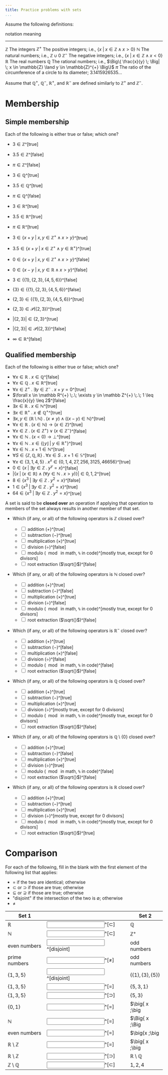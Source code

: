 ```yaml
---
title: Practice problems with sets
...
```


Assume the following definitions:

notation            meaning
---------------     -------------------
$\mathbb{Z}$        The integers
$\mathbb{Z}^{+}$    The positive integers; i.e., $\big\{ x \; \big| \; x \in \mathbb{Z} \land x > 0 \big\}$
$\mathbb{N}$        The natural numbers; i.e., $\mathbb{Z} \cup {0}$
$\mathbb{Z}^{-}$    The negative integers; i.e., $\big\{ x \; \big| \; x \in \mathbb{Z} \land x < 0 \big\}$
$\mathbb{R}$        The real numbers
$\mathbb{Q}$        The rational numbers; i.e., $\Big\{ \frac{x}{y} \; \Big| \; x \in \mathbb{Z} \land y \in \mathbb{Z}^{+} \Big\}$
$\pi$               The ratio of the circumference of a circle to its diameter; 3.1415926535...

Assume that $\mathbb Q^{+}$, $\mathbb Q^{-}$, $\mathbb R^{+}$, and $\mathbb R^{-}$ are defined similarly to $\mathbb Z^{+}$ and $\mathbb Z^{-}$.


# Membership

## Simple membership

Each of the following is either true or false; which one?

- $3 \in \mathbb Z$^[true]
- $3.5 \in \mathbb Z$^[false]
- $\pi \in \mathbb Z$^[false]
- $3 \in \mathbb Q$^[true]
- $3.5 \in \mathbb Q$^[true]
- $\pi \in \mathbb Q$^[false]
- $3 \in \mathbb R$^[true]
- $3.5 \in \mathbb R$^[true]
- $\pi \in \mathbb R$^[true]

- $3 \in \big\{x + y \;\big|\; x,y \in \mathbb{Z}^{+} \land x > y \big\}$^[true]
- $3.5 \in \big\{x + y \;\big|\; x \in \mathbb{Z}^{+} \land y \in \mathbb{R}^{+} \big\}$^[true]
- $0 \in \big\{x + y \;\big|\; x,y \in \mathbb{Z}^{+} \land x > y \big\}$^[false]
- $0 \in \big\{x - y \;\big|\; x,y \in \mathbb{R} \land x > y \big\}$^[false]

- $3 \in \{\{1\}, \{2, 3\}, \{4, 5, 6\}\}$^[false]
- $\{3\} \in \{\{1\}, \{2, 3\}, \{4, 5, 6\}\}$^[false]
- $\{2, 3\} \in \{\{1\}, \{2, 3\}, \{4, 5, 6\}\}$^[true]

- $\{2, 3\} \in \mathcal{P}\big(\{2, 3\}\big)$^[true]
- $|\{2, 3\}| \in \{2, 3\}$^[true]
- $|\{2, 3\}| \in \mathcal{P}\big(\{2, 3\}\big)$^[false]
- $\infty \in \mathbb R$^[false]

## Qualified membership

Each of the following is either true or false; which one?

- $\forall x \in \mathbb R \;.\; x \in \mathbb Q$^[false]
- $\forall x \in \mathbb Q \;.\; x \in \mathbb R$^[true]
- $\forall x \in \mathbb Z^{+} \;.\; \exists y \in \mathbb Z^{-} \;.\; x + y = 0$^[true]
- $\forall x \in \mathbb R^{+} \;.\; \exists y \in \mathbb Z^{+} \;.\; 1 \leq \frac{x}{y} \leq 2$^[false]
- $\exists x \in \mathbb R \;.\; x \in \mathbb N$^[true]
- $\exists x \in \mathbb R^{+} \;.\; x \notin \mathbb Q^{+}$^[true]
- $\exists x,y \in (\mathbb R \setminus \mathbb N) \;.\; (x \neq y) \land \big((x - y) \in \mathbb N\big)$^[true]
- $\forall x \in \mathbb R \;.\; (x \in \mathbb N) \rightarrow (x \in \mathbb Z)$^[true]
- $\forall x \in \mathbb Z \;.\; (x \in \mathbb Z^{+}) \lor (x \in \mathbb Z^{-})$^[false]
- $\forall x \in \mathbb N \;.\; (x < 0) \rightarrow \bot$^[true]
- $\forall x \in \mathbb N \;.\; x \in \big\{ \lfloor y \rfloor \;\big|\; y \in \mathbb R^{+} \big\}$^[true]
- $\forall x \in \mathbb N \;.\; x + 1 \in \mathbb N$^[true]
- $\forall S \in \{\mathbb Z, \mathbb Q, \mathbb R\}\;.\; \forall x \in S \;.\; x + 1 \in \mathbb S$^[true]
- $\forall x \in \{3, 1, 4, 5\} \;.\; x^{x} \in \{0, 1, 4, 27, 256, 3125, 46656\}$^[true]
- $0 \in \big\{x \;\big|\; \exists y \in \mathbb Z \;.\; y^{y} = x \big\}$^[false]
- $\Big|\big\{ x \;\big|\; (x \in \mathbb R) \land (\forall y \in \mathbb N \;.\; x > y) \big\}\Big| \in {0,1,2}$^[true]
- $8 \in \big\{x^3 \;\big|\; \exists y \in \mathbb Z \;.\; y^2 = x \big\}$^[false]
- $1 \in \big\{x^3 \;\big|\; \exists y \in \mathbb Z \;.\; y^2 = x \big\}$^[true]
- $64 \in \big\{x^3 \;\big|\; \exists y \in \mathbb Z \;.\; y^2 = x \big\}$^[true]


A set is said to be **closed over** an operation if applying that operation to members of the set always results in another member of that set.

- Which (if any, or all) of the following operators is $\mathbb Z$ closed over?
    - <lable><input type="checkbox"></input> addition ($+$)</label>^[true]
    - <lable><input type="checkbox"></input> subtraction ($-$)</label>^[true]
    - <lable><input type="checkbox"></input> multiplication ($\times$)</label>^[true]
    - <lable><input type="checkbox"></input> division ($\div$)</label>^[false]
    - <lable><input type="checkbox"></input> modulo ($\mod{}$ in math, `%` in code)</label>^[mostly true, except for 0 divisors]
    - <lable><input type="checkbox"></input> root extraction ($\sqrt{}$)</label>^[false]

- Which (if any, or all) of the following operators is $\mathbb N$ closed over?
    - <lable><input type="checkbox"></input> addition ($+$)</label>^[true]
    - <lable><input type="checkbox"></input> subtraction ($-$)</label>^[false]
    - <lable><input type="checkbox"></input> multiplication ($\times$)</label>^[true]
    - <lable><input type="checkbox"></input> division ($\div$)</label>^[false]
    - <lable><input type="checkbox"></input> modulo ($\mod{}$ in math, `%` in code)</label>^[mostly true, except for 0 divisors]
    - <lable><input type="checkbox"></input> root extraction ($\sqrt{}$)</label>^[false]

- Which (if any, or all) of the following operators is $\mathbb R^{-}$ closed over?
    - <lable><input type="checkbox"></input> addition ($+$)</label>^[true]
    - <lable><input type="checkbox"></input> subtraction ($-$)</label>^[false]
    - <lable><input type="checkbox"></input> multiplication ($\times$)</label>^[false]
    - <lable><input type="checkbox"></input> division ($\div$)</label>^[false]
    - <lable><input type="checkbox"></input> modulo ($\mod{}$ in math, `%` in code)</label>^[false]
    - <lable><input type="checkbox"></input> root extraction ($\sqrt{}$)</label>^[false]

- Which (if any, or all) of the following operators is $\mathbb Q$ closed over?
    - <lable><input type="checkbox"></input> addition ($+$)</label>^[true]
    - <lable><input type="checkbox"></input> subtraction ($-$)</label>^[true]
    - <lable><input type="checkbox"></input> multiplication ($\times$)</label>^[true]
    - <lable><input type="checkbox"></input> division ($\div$)</label>^[mostly true, except for 0 divisors]
    - <lable><input type="checkbox"></input> modulo ($\mod{}$ in math, `%` in code)</label>^[mostly true, except for 0 divisors]
    - <lable><input type="checkbox"></input> root extraction ($\sqrt{}$)</label>^[false]

- Which (if any, or all) of the following operators is $\mathbb Q \setminus \{0\}$ closed over?
    - <lable><input type="checkbox"></input> addition ($+$)</label>^[true]
    - <lable><input type="checkbox"></input> subtraction ($-$)</label>^[false]
    - <lable><input type="checkbox"></input> multiplication ($\times$)</label>^[true]
    - <lable><input type="checkbox"></input> division ($\div$)</label>^[true]
    - <lable><input type="checkbox"></input> modulo ($\mod{}$ in math, `%` in code)</label>^[false]
    - <lable><input type="checkbox"></input> root extraction ($\sqrt{}$)</label>^[false]

- Which (if any, or all) of the following operators is $\mathbb R$ closed over?
    - <lable><input type="checkbox"></input> addition ($+$)</label>^[true]
    - <lable><input type="checkbox"></input> subtraction ($-$)</label>^[true]
    - <lable><input type="checkbox"></input> multiplication ($\times$)</label>^[true]
    - <lable><input type="checkbox"></input> division ($\div$)</label>^[mostly true, except for 0 divisors]
    - <lable><input type="checkbox"></input> modulo ($\mod{}$ in math, `%` in code)</label>^[mostly true, except for 0 divisors]
    - <lable><input type="checkbox"></input> root extraction ($\sqrt{}$)</label>^[true]



# Comparison

For each of the following, fill in the blank with the first element of the following list that applies:

- $=$ if the two are identical; otherwise
- $\subset$ or $\supset$ if those are true; otherwise
- $\subseteq$ or $\supseteq$ if those are true; otherwise
- "disjoint" if the intersection of the two is $\emptyset$; otherwise
- $\neq$

|Set 1 |  |Set 2|
|------|--|-----|
|$\mathbb R$ |<input></input>^[$\subset$] |$\mathbb Q$|
|$\mathbb N$ |<input></input>^[$\subset$] |$\mathbb Z^{+}$|
|even numbers |<input></input>^[disjoint] |odd numbers|
|prime numbers |<input></input>^[$\neq$] |odd numbers|
|$\{1, 3, 5\}$ |<input></input>^[disjoint] |$\{\{1\}, \{3\}, \{5\}\}$|
|$\{1, 3, 5\}$ |<input></input>^[=] |$\{5, 3, 1\}$|
|$\{1, 3, 5\}$ |<input></input>^[$\supset$] |$\{5, 3\}$|
|$\{0, 1\}$ |<input></input>^[=] |$\big\{ x \;\big|\; x \in \mathbb{R} \land x^2 = x\big\}$|
|$\mathbb{N}$ |<input></input>^[=] |$\Big\{ x \;\Big|\; x \in \mathbb{R}^{+} \land \big(x - \lfloor x \rfloor = 0\big)\Big\}$|
|even numbers |<input></input>^[=] |$\big\{x \;\big|\; \exists y \in \mathbb Z \;.\; 2y = x\big\}$|
|$\mathbb R \setminus \mathbb Z$|<input></input>^[=] |$\big\{ x \;\big|\; x \in \mathbb R \land x \notin \mathbb Z \big\}$|
|$\mathbb R \setminus \mathbb Z$|<input></input>^[$\supset$] |$\mathbb R \setminus \mathbb Q$|
|$\mathbb Z \setminus \mathbb Q$|<input></input>^[$\subset$] |${1, 2, 4}$|
